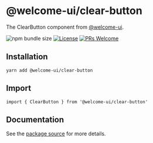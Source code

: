 # @welcome-ui/clear-button

The ClearButton component from [@welcome-ui](http://welcome-ui.com).

![npm bundle size](https://img.shields.io/bundlephobia/minzip/@welcome-ui/clear-button) [![License](https://img.shields.io/npm/l/welcome-ui.svg)](https://github.com/WTTJ/welcome-ui/blob/master/LICENSE) [![PRs Welcome](https://img.shields.io/badge/PRs-welcome-mediumspringgreen.svg)](ttps://github.com/WTTJ/welcome-ui/blob/master/CONTRIBUTING.md)

## Installation

    yarn add @welcome-ui/clear-button

## Import

    import { ClearButton } from '@welcome-ui/clear-button'

## Documentation

See the [package source](https://github.com/WTTJ/welcome-ui/tree/master/packages/ClearButton) for more details.

